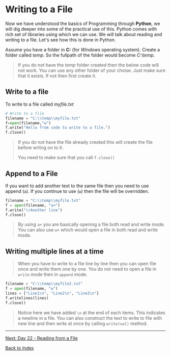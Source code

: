 # Writing to a File

Now we have understood the basics of Programming through **Python**, we will dig deeper into some of the practical use of this. Python comes with rich set of libraries using which we can use. We will talk about reading and writing to a file. Let's see how this is done in Python.

Assume you have a folder in **C:** (for *Windows* operating system). Create a folder called *temp*. So the fullpath of the folder would become *C:\temp*.

>If you do not have the *temp* folder created then the below code will not work. You can use any other folder of your choise. Just make sure that it exists. If not then first create it.

## Write to a file

To write to a file called *myfile.txt*

```python
# Write to a file
filename = "C:\\temp\\myfile.txt"
f=open(filename,"w")
f.write("Hello from code to write to a file.")
f.close()
```

>If you do not have the file already created this will create the file before wrting on to it.
>
>You need to make sure that you call `f.close()`

## Append to a File

If you want to add another text to the same file then you need to use append (`a`). If you continue to use (`w`) then the file will be overridden.

```python
filename = "C:\\temp\\myfile.txt"
f = open(filename, "a+")
f.write("\rAnother line")
f.close()
```

> By using `a+` you are basically opening a file both read and write mode. You can also use `w+` which would open a file in both read and write mode.

## Writing multiple lines at a time

>When you have to write to a file line by line then you can open file once and write them one by one. You do not need to open a file in `write` mode then in `append` mode.

```python
filename = "C:\\temp\\myfile2.txt"
f = open(filename, "w")
lines = ["Line1\n", "Line2\n", "Line3\n"]
f.writelines(lines)
f.close()
```

>Notice here we have added `\n` at the end of each items. This indicates a newline in a file. You can also construct the text to write to file with new line and then write at once by calling `write(val)` method.

---

[Next: Day 22 - Reading from a File](22-day22.md)

[Back to Index](index.md)

